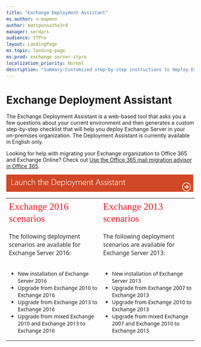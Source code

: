 ```yaml
---
title: "Exchange Deployment Assistant"
ms.author: v-mapenn
author: mattpennathe3rd
manager: serdars
audience: ITPro
layout: LandingPage
ms.topic: landing-page
ms.prod: exchange-server-itpro
localization_priority: Normal
description: "Summary:Customized step-by-step instructions to deploy Exchange Server."
---
```


# Exchange Deployment Assistant

The Exchange Deployment Assistant is a web-based tool that asks you a few questions about your current environment and then generates a custom step-by-step checklist that will help you deploy Exchange Server in your on-premises organization. The Deployment Assistant is currently available in English only.

Looking for help with migrating your Exchange organization to Office 365 and Exchange Online? Check out [Use the Office 365 mail migration advisor in Office 365](https://docs.microsoft.com/Exchange/mail-migration-jump).

[![Launch Deployment Assistant](media/ExchangeDeploymentAssistant.png)](https://aka.ms/eda)

<html>
<head>
</head>
<body>
<table style="text-align: left; width: 100%;" border="0" cellpadding="2" cellspacing="2">
  <tbody>
    <tr>
      <td style="font-family: Segoe UI Light;">
      <h2 style="border: 0px none ; margin: 4px 0px 15px; padding: 0px; font-style: normal; font-variant: normal; font-weight: 100; font-size: 1.846em; line-height: 1.238; font-size-adjust: none; font-stretch: normal; color: rgb(232, 17, 35); height: auto; white-space: normal; overflow: visible; letter-spacing: normal; orphans: 2; text-align: start; text-indent: 0px; text-transform: none; widows: 2; word-spacing: 0px;">Exchange 2016 scenarios</h2>
      </td>
      <td style="font-family: Segoe UI Light;">
      <h2 style="border: 0px none ; margin: 4px 0px 15px; padding: 0px; font-style: normal; font-variant: normal; font-weight: 100; font-size: 1.846em; line-height: 1.238; font-size-adjust: none; font-stretch: normal; color: rgb(232, 17, 35); height: auto; white-space: normal; overflow: visible; letter-spacing: normal; orphans: 2; text-align: start; text-indent: 0px; text-transform: none; widows: 2; word-spacing: 0px;">Exchange 2013 scenarios</h2>
      </td>
    </tr>
    <tr>
      <td style="vertical-align: middle;">
      <p style="border: 0px none ; margin: 0px 0px 15px; padding: 0px; font-weight: 400; font-style: normal; font-family: &quot;Segoe UI&quot;,&quot;Lucida Grande&quot;,Verdana,Arial,Helvetica,sans-serif; color: rgb(42, 42, 42); font-size: 13.0093px; letter-spacing: normal; orphans: 2; text-align: start; text-indent: 0px; text-transform: none; white-space: normal; widows: 2; word-spacing: 0px;"><big>The following deployment scenarios are available for Exchange Server 2016:</big></p>
      </td>
      <td>
      <p style="border: 0px none ; margin: 0px 0px 15px; padding: 0px; font-weight: 400; font-style: normal; font-family: &quot;Segoe UI&quot;,&quot;Lucida Grande&quot;,Verdana,Arial,Helvetica,sans-serif; color: rgb(42, 42, 42); font-size: 13.0093px; letter-spacing: normal; orphans: 2; text-align: start; text-indent: 0px; text-transform: none; white-space: normal; widows: 2; word-spacing: 0px;"><big>The following deployment scenarios are available for Exchange Server 2013:</big></p>
      </td>
    </tr>
    <tr>
      <td style="font-family: Segoe UI; vertical-align: top;">
      <ul>
        <li>New installation of Exchange Server 2016</li>
        <li>Upgrade from Exchange 2010 to Exchange 2016</li>
        <li>Upgrade from Exchange 2013 to Exchange 2016</li>
        <li>Upgrade from mixed Exchange 2010 and Exchange 2013 to Exchange 2016</li>
      </ul>
      </td>
      <td style="font-family: Segoe UI; vertical-align: top;">
      <ul>
        <li>New installation of Exchange Server 2013</li>
        <li>Upgrade from Exchange 2007 to Exchange 2013</li>
        <li>Upgrade from Exchange 2010 to Exchange 2013</li>
        <li>Upgrade from mixed Exchange 2007 and Exchange 2010 to Exchange 2013</li>
      </ul>
      </td>
    </tr>
  </tbody>
</table>
</body>
</html>
